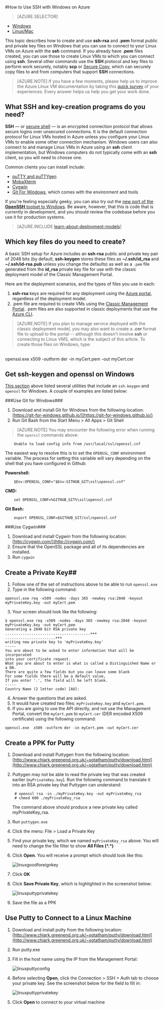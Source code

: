 <properties 
	pageTitle="Use SSH on Windows to connect to Linux virtual machines | Azure" 
description="Learn how to generate and use SSH keys on a Windows computer to connect to a Linux virtual machine on Azure." 
	services="virtual-machines-linux" 
	documentationCenter="" 
	authors="squillace" 
	manager="timlt" 
	editor=""
	tags="azure-service-management,azure-resource-manager" />

<tags 
	ms.service="virtual-machines-linux" 
	ms.workload="infrastructure-services" 
	ms.tgt_pltfrm="vm-linux" 
	ms.devlang="na" 
	ms.topic="article" 
	ms.date="08/29/2016" 
	wacn.date="" 
	ms.author="rasquill"/>

#How to Use SSH with Windows on Azure

> [AZURE.SELECTOR]
- [Windows](/documentation/articles/virtual-machines-linux-ssh-from-windows/)
- [Linux/Mac](/documentation/articles/virtual-machines-linux-mac-create-ssh-keys/)


This topic describes how to create and use **ssh-rsa** and **.pem** format public and private key files on Windows that you can use to connect to your Linux VMs on Azure with the **ssh** command. If you already have **.pem** files created, you can use those to create Linux VMs to which you can connect using **ssh**. Several other commands use the **SSH** protocol and key files to perform work securely, notably **scp** or [Secure Copy](https://en.wikipedia.org/wiki/Secure_copy), which can securely copy files to and from computers that support **SSH** connections. 

> [AZURE.NOTE] If you have a few moments, please help us to improve the Azure Linux VM documentation by taking this [quick survey](https://aka.ms/linuxdocsurvey) of your experiences. Every answer helps us help you get your work done.

## What SSH and key-creation programs do you need?

**SSH** &#8212; or [secure shell](https://en.wikipedia.org/wiki/Secure_Shell) &#8212; is an encrypted connection protocol that allows secure logins over unsecured connections. It is the default connection protocol for Linux VMs hosted in Azure unless you configure your Linux VMs to enable some other connection mechanism. Windows users can also connect to and manage Linux VMs in Azure using an **ssh** client implementation, but Windows computers do not typically come with an **ssh** client, so you will need to choose one. 

Common clients you can install include:

- [puTTY and puTTYgen](http://www.chiark.greenend.org.uk/~sgtatham/putty/)
- [MobaXterm](http://mobaxterm.mobatek.net/)
- [Cygwin](https://cygwin.com/)
- [Git For Windows](https://git-for-windows.github.io/), which comes with the environment and tools

If you're feeling especially geeky, you can also try out the [new port of the **OpenSSH** toolset to Windows](http://blogs.msdn.com/b/powershell/archive/2015/10/19/openssh-for-windows-update.aspx). Be aware, however, that this is code that is currently in development, and you should review the codebase before you use it for production systems.

> [AZURE.INCLUDE [learn-about-deployment-models](../../includes/learn-about-deployment-models-both-include.md)]

## Which key files do you need to create?

A basic SSH setup for Azure includes an **ssh-rsa** public and private key pair of 2048 bits (by default, **ssh-keygen** stores these files as **~/.ssh/id_rsa** and **~/.ssh/id-rsa.pub** unless you change the defaults) as well as a `.pem` file generated from the **id_rsa** private key file for use with the classic deployment model of the Classic Management Portal. 

Here are the deployment scenarios, and the types of files you use in each:

1. **ssh-rsa** keys are required for any deployment using the [Azure portal](https://portal.azure.cn), regardless of the deployment model.
2. .pem file are required to create VMs using the [Classic Management Portal](https://manage.windowsazure.cn). .pem files are also supported in classic deployments that use the [Azure CLI](/documentation/articles/xplat-cli-install/).

> [AZURE.NOTE] If you plan to manage service deployed with the classic deployment model, you may also want to create a **.cer** format file to upload to the portal -- although this doesn't involve **ssh** or connecting to Linux VMS, which is the subject of this article. To create those files on Windows, type:
<br />
openssl.exe x509 -outform der -in myCert.pem -out myCert.cer

## Get ssh-keygen and openssl on Windows ##

[This section](#What-SSH-and-key-creation-programs-do-you-need) above listed several utilities that include an `ssh-keygen` and `openssl` for Windows. A couple of examples are listed below:

###Use Git for Windows###

1.	Download and install Git for Windows from the following location: [https://git-for-windows.github.io/](https://git-for-windows.github.io/)
2.	Run Git Bash from the Start Menu > All Apps > Git Shell

> [AZURE.NOTE] You may encounter the following error when running the `openssl` commands above:

        Unable to load config info from /usr/local/ssl/openssl.cnf

The easiest way to resolve this is to set the `OPENSSL_CONF` environment variable. The process for setting this variable will vary depending on the shell that you have configured in Github:

**Powershell:**

        $Env:OPENSSL_CONF="$Env:GITHUB_GIT\ssl\openssl.cnf"

**CMD:**

        set OPENSSL_CONF=%GITHUB_GIT%\ssl\openssl.cnf

**Git Bash:**

        export OPENSSL_CONF=$GITHUB_GIT/ssl/openssl.cnf
	

###Use Cygwin###

1.	Download and install Cygwin from the following location: [http://cygwin.com/](http://cygwin.com/)
2.	Ensure that the OpenSSL package and all of its dependencies are installed.
3.	Run `cygwin`

## Create a Private Key##

1.	Follow one of the set of instructions above to be able to run `openssl.exe`
2.	Type in the following command:

  ```
  openssl.exe req -x509 -nodes -days 365 -newkey rsa:2048 -keyout myPrivateKey.key -out myCert.pem
  ```
3.	Your screen should look like the following:

  ```
  $ openssl.exe req -x509 -nodes -days 365 -newkey rsa:2048 -keyout myPrivateKey.key -out myCert.pem
  Generating a 2048 bit RSA private key
  .......................................+++
  .......................+++
  writing new private key to 'myPrivateKey.key'
  -----
  You are about to be asked to enter information that will be incorporated
  into your certificate request.
  What you are about to enter is what is called a Distinguished Name or a DN.
  There are quite a few fields but you can leave some blank
  For some fields there will be a default value,
  If you enter '.', the field will be left blank.
  -----
  Country Name (2 letter code) [AU]:
  ```

4.	Answer the questions that are asked.
5.	It would have created two files: `myPrivateKey.key` and `myCert.pem`.
6.	If you are going to use the API directly, and not use the Management Portal, convert the `myCert.pem` to `myCert.cer` (DER encoded X509 certificate) using the following command:

  ```
  openssl.exe  x509 -outform der -in myCert.pem -out myCert.cer
  ```

## Create a PPK for Putty ##

1. Download and install Puttygen from the following location: [http://www.chiark.greenend.org.uk/~sgtatham/putty/download.html](http://www.chiark.greenend.org.uk/~sgtatham/putty/download.html)

2. Puttygen may not be able to read the private key that was created earlier (`myPrivateKey.key`). Run the following command to translate it into an RSA private key that Puttygen can understand:

		# openssl rsa -in ./myPrivateKey.key -out myPrivateKey_rsa
		# chmod 600 ./myPrivateKey_rsa

	The command above should produce a new private key called myPrivateKey_rsa.

3. Run `puttygen.exe`

4. Click the menu: File > Load a Private Key

5. Find your private key, which we named `myPrivateKey_rsa` above. You will need to change the file filter to show **All Files (\*.\*)**

6. Click **Open**. You will receive a prompt which should look like this:

	![linuxgoodforeignkey](./media/virtual-machines-linux-ssh-from-windows/linuxgoodforeignkey.png)

7. Click **OK**

8. Click **Save Private Key**, which is highlighted in the screenshot below:

	![linuxputtyprivatekey](./media/virtual-machines-linux-ssh-from-windows/linuxputtygenprivatekey.png)

9. Save the file as a PPK


## Use Putty to Connect to a Linux Machine ##

1.	Download and install putty from the following location: [http://www.chiark.greenend.org.uk/~sgtatham/putty/download.html](http://www.chiark.greenend.org.uk/~sgtatham/putty/download.html)
2.	Run putty.exe
3.	Fill in the host name using the IP from the Management Portal:

	![linuxputtyconfig](./media/virtual-machines-linux-ssh-from-windows/linuxputtyconfig.png)

4.	Before selecting **Open**, click the Connection > SSH > Auth tab to choose your private key. See the screenshot below for the field to fill in:

	![linuxputtyprivatekey](./media/virtual-machines-linux-ssh-from-windows/linuxputtyprivatekey.png)

5.	Click **Open** to connect to your virtual machine
 
